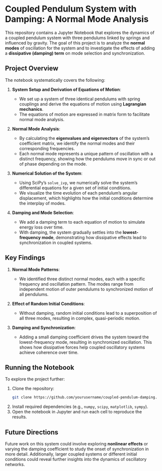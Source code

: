 # Coupled Pendulum System with Damping: A Normal Mode Analysis

This repository contains a Jupyter Notebook that explores the dynamics of a coupled pendulum system with three pendulums linked by springs and influenced by gravity. The goal of this project is to analyze the **normal modes** of oscillation for the system and to investigate the effects of adding a **dissipative (damping) term** on mode selection and synchronization.

## Project Overview

The notebook systematically covers the following:

1. **System Setup and Derivation of Equations of Motion**:
   - We set up a system of three identical pendulums with spring couplings and derive the equations of motion using **Lagrangian mechanics**.
   - The equations of motion are expressed in matrix form to facilitate normal mode analysis.

2. **Normal Mode Analysis**:
   - By calculating the **eigenvalues and eigenvectors** of the system’s coefficient matrix, we identify the normal modes and their corresponding frequencies.
   - Each normal mode represents a unique pattern of oscillation with a distinct frequency, showing how the pendulums move in sync or out of phase depending on the mode.

3. **Numerical Solution of the System**:
   - Using SciPy’s `solve_ivp`, we numerically solve the system’s differential equations for a given set of initial conditions.
   - We visualize the time evolution of each pendulum’s angular displacement, which highlights how the initial conditions determine the interplay of modes.

4. **Damping and Mode Selection**:
   - We add a damping term to each equation of motion to simulate energy loss over time.
   - With damping, the system gradually settles into the **lowest-frequency mode**, demonstrating how dissipative effects lead to synchronization in coupled systems.

## Key Findings

1. **Normal Mode Patterns**:
   - We identified three distinct normal modes, each with a specific frequency and oscillation pattern. The modes range from independent motion of outer pendulums to synchronized motion of all pendulums.
   
2. **Effect of Random Initial Conditions**:
   - Without damping, random initial conditions lead to a superposition of all three modes, resulting in complex, quasi-periodic motion.

3. **Damping and Synchronization**:
   - Adding a small damping coefficient drives the system toward the lowest-frequency mode, resulting in synchronized oscillation. This shows how dissipative forces help coupled oscillatory systems achieve coherence over time.

## Running the Notebook

To explore the project further:
1. Clone the repository:
   ```bash
   git clone https://github.com/yourusername/coupled-pendulum-damping.git
   ```
2. Install required dependencies (e.g., `numpy`, `scipy`, `matplotlib`, `sympy`).
3. Open the notebook in Jupyter and run each cell to reproduce the results.

## Future Directions

Future work on this system could involve exploring **nonlinear effects** or varying the damping coefficient to study the onset of synchronization in more detail. Additionally, larger coupled systems or different initial conditions could reveal further insights into the dynamics of oscillatory networks.

